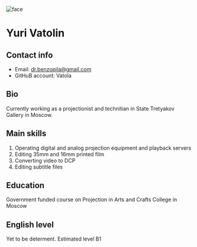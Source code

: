 ![face](https://i.ibb.co/MVpt1Fv/Face.png)
# Yuri Vatolin
## Contact info
* Email: dr.benzopila@gmail.com
* GitHuB account: Vatola
## Bio
Currently working as a projectionist and technitian in State Tretyakov Gallery in Moscow. 
## Main skills
1. Operating digital and analog projection equipment and playback servers
2. Editing 35mm and 16mm printed film
3. Converting video to DCP
4. Editing subtitle files
## Education
Government funded course on Projection in Arts and Crafts College in Moscow
## English level
Yet to be determent. Estimated level B1
